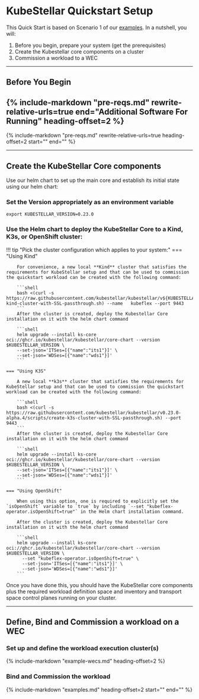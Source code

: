 # KubeStellar Quickstart Setup

This Quick Start is based on Scenario 1 of our [examples](examples.md).
In a nutshell, you will:

  1. Before you begin, prepare your system (get the prerequisites)
  2. Create the Kubestellar core components on a cluster
  3. Commission a workload to a WEC

---
## Before You Begin


{%
    include-markdown "pre-reqs.md"
    rewrite-relative-urls=true
    end="Additional Software For Running"
    heading-offset=2
%}
---
{%
    include-markdown "pre-reqs.md"
    rewrite-relative-urls=true
    heading-offset=2
    start="<!-- start tag for check script  include -->"
    end="<!-- end tag for check-prereq script -->"
%}

---

## Create the KubeStellar Core components

Use our helm chart to set up the main core and establish its initial state using our helm chart:

### Set the Version appropriately as an environment variable

```shell
export KUBESTELLAR_VERSION=0.23.0
```
### Use the Helm chart  to deploy the KubeStellar Core to a Kind, K3s, or OpenShift cluster:
!!! tip "Pick the cluster configuration which applies to your system:"
    === "Using Kind"

        For convenience, a new local **Kind** cluster that satisfies the requirements for KubeStellar setup and that can be used to commission the quickstart workload can be created with the following command:

        ```shell
        bash <(curl -s https://raw.githubusercontent.com/kubestellar/kubestellar/v${KUBESTELLAR_VERSION}/scripts/create-kind-cluster-with-SSL-passthrough.sh) --name   kubeflex --port 9443
        ```
        After the cluster is created, deploy the Kubestellar Core installation on it with the helm chart command

        ```shell
        helm upgrade --install ks-core oci://ghcr.io/kubestellar/kubestellar/core-chart --version $KUBESTELLAR_VERSION \
        --set-json='ITSes=[{"name":"its1"}]' \
        --set-json='WDSes=[{"name":"wds1"}]'
        ```

    === "Using K3S"

        A new local **k3s** cluster that satisfies the requirements for KubeStellar setup and that can be used to commission the quickstart workload can be created with the following command:

        ```shell
        bash <(curl -s https://raw.githubusercontent.com/kubestellar/kubestellar/v0.23.0-alpha.4/scripts/create-k3s-cluster-with-SSL-passthrough.sh) --port 9443
        ```
        After the cluster is created, deploy the Kubestellar Core installation on it with the helm chart command

        ```shell
        helm upgrade --install ks-core oci://ghcr.io/kubestellar/kubestellar/core-chart --version $KUBESTELLAR_VERSION \
        --set-json='ITSes=[{"name":"its1"}]' \
        --set-json='WDSes=[{"name":"wds1"}]'
        ```

    === "Using OpenShift"

        When using this option, one is required to explicitly set the `isOpenShift` variable to `true` by including `--set "kubeflex-operator.isOpenShift=true"` in the Helm chart installation command.

        After the cluster is created, deploy the Kubestellar Core installation on it with the helm chart command

        ```shell
        helm upgrade --install ks-core oci://ghcr.io/kubestellar/kubestellar/core-chart --version $KUBESTELLAR_VERSION \
          --set "kubeflex-operator.isOpenShift=true" \ 
          --set-json='ITSes=[{"name":"its1"}]' \
          --set-json='WDSes=[{"name":"wds1"}]'
        ```

Once you have done this, you should have the KubeStellar core components plus the required workload definition space and inventory and transport space control planes running on your cluster.

---

## Define, Bind and Commission a workload on a WEC

### Set up and define the workload execution cluster(s)

 {%
    include-markdown "example-wecs.md"
    heading-offset=2
 %}
  
### Bind and Commission the workload

 {% 
    include-markdown "examples.md"
    heading-offset=2
    start="<!-- Start for app commissioning in quickstart -->"
    end="<!-- End for app commissioning in quickstart -->"
 %}

